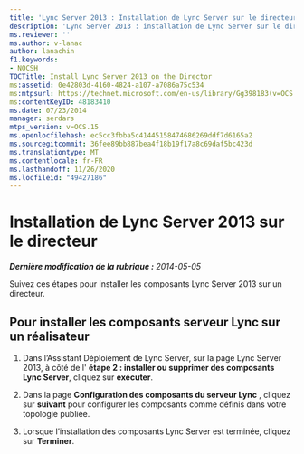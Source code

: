 ```yaml
---
title: 'Lync Server 2013 : Installation de Lync Server sur le directeur'
description: 'Lync Server 2013 : installation de Lync Server sur le directeur.'
ms.reviewer: ''
ms.author: v-lanac
author: lanachin
f1.keywords:
- NOCSH
TOCTitle: Install Lync Server 2013 on the Director
ms:assetid: 0e42803d-4160-4824-a107-a7086a75c534
ms:mtpsurl: https://technet.microsoft.com/en-us/library/Gg398183(v=OCS.15)
ms:contentKeyID: 48183410
ms.date: 07/23/2014
manager: serdars
mtps_version: v=OCS.15
ms.openlocfilehash: ec5cc3fbba5c41445158474686269ddf7d6165a2
ms.sourcegitcommit: 36fee89bb887bea4f18b19f17a8c69daf5bc423d
ms.translationtype: MT
ms.contentlocale: fr-FR
ms.lasthandoff: 11/26/2020
ms.locfileid: "49427186"
---
```

# <a name="install-lync-server-2013-on-the-director"></a>Installation de Lync Server 2013 sur le directeur

<div data-xmlns="http://www.w3.org/1999/xhtml">

<div class="topic" data-xmlns="http://www.w3.org/1999/xhtml" data-msxsl="urn:schemas-microsoft-com:xslt" data-cs="https://msdn.microsoft.com/">

<div data-asp="https://msdn2.microsoft.com/asp">



</div>

<div id="mainSection">

<div id="mainBody">

<span> </span>

_**Dernière modification de la rubrique :** 2014-05-05_

Suivez ces étapes pour installer les composants Lync Server 2013 sur un directeur.

<div>

## <a name="to-install-lync-server-components-on-a-director"></a>Pour installer les composants serveur Lync sur un réalisateur

1.  Dans l’Assistant Déploiement de Lync Server, sur la page Lync Server 2013, à côté de l' **étape 2 : installer ou supprimer des composants Lync Server**, cliquez sur **exécuter**.

2.  Dans la page **Configuration des composants du serveur Lync** , cliquez sur **suivant** pour configurer les composants comme définis dans votre topologie publiée.

3.  Lorsque l’installation des composants Lync Server est terminée, cliquez sur **Terminer**.

</div>

</div>

<span> </span>

</div>

</div>

</div>

